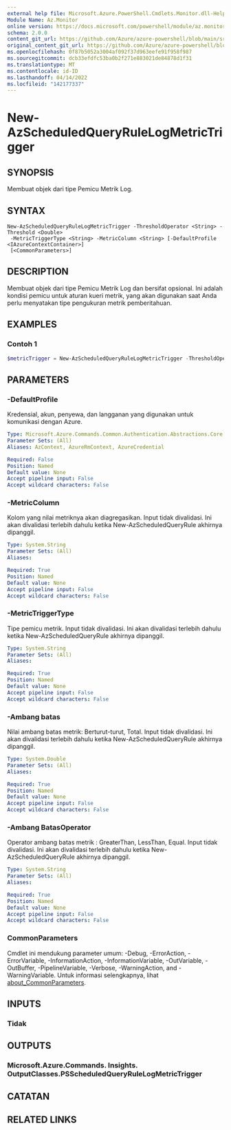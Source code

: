 ```yaml
---
external help file: Microsoft.Azure.PowerShell.Cmdlets.Monitor.dll-Help.xml
Module Name: Az.Monitor
online version: https://docs.microsoft.com/powershell/module/az.monitor/new-azscheduledqueryrulelogmetrictrigger
schema: 2.0.0
content_git_url: https://github.com/Azure/azure-powershell/blob/main/src/Monitor/Monitor/help/New-AzScheduledQueryRuleLogMetricTrigger.md
original_content_git_url: https://github.com/Azure/azure-powershell/blob/main/src/Monitor/Monitor/help/New-AzScheduledQueryRuleLogMetricTrigger.md
ms.openlocfilehash: 0f87b5052a3004af092f37d963eefe91f958f987
ms.sourcegitcommit: dcb33efdfc53ba0b2f271e883021de84878d1f31
ms.translationtype: MT
ms.contentlocale: id-ID
ms.lasthandoff: 04/14/2022
ms.locfileid: "142177337"
---
```

# New-AzScheduledQueryRuleLogMetricTrigger

## SYNOPSIS
Membuat objek dari tipe Pemicu Metrik Log.

## SYNTAX

```
New-AzScheduledQueryRuleLogMetricTrigger -ThresholdOperator <String> -Threshold <Double>
 -MetricTriggerType <String> -MetricColumn <String> [-DefaultProfile <IAzureContextContainer>]
 [<CommonParameters>]
```

## DESCRIPTION
Membuat objek dari tipe Pemicu Metrik Log dan bersifat opsional.
Ini adalah kondisi pemicu untuk aturan kueri metrik, yang akan digunakan saat Anda perlu menyatakan tipe pengukuran metrik pemberitahuan.

## EXAMPLES

### Contoh 1
```powershell
$metricTrigger = New-AzScheduledQueryRuleLogMetricTrigger -ThresholdOperator "GreaterThan" -Threshold 5 -MetricTriggerType "Consecutive" -MetricColumn "Computer"
```

## PARAMETERS

### -DefaultProfile
Kredensial, akun, penyewa, dan langganan yang digunakan untuk komunikasi dengan Azure.

```yaml
Type: Microsoft.Azure.Commands.Common.Authentication.Abstractions.Core.IAzureContextContainer
Parameter Sets: (All)
Aliases: AzContext, AzureRmContext, AzureCredential

Required: False
Position: Named
Default value: None
Accept pipeline input: False
Accept wildcard characters: False
```

### -MetricColumn
Kolom yang nilai metriknya akan diagregasikan.
Input tidak divalidasi. Ini akan divalidasi terlebih dahulu ketika New-AzScheduledQueryRule akhirnya dipanggil.

```yaml
Type: System.String
Parameter Sets: (All)
Aliases:

Required: True
Position: Named
Default value: None
Accept pipeline input: False
Accept wildcard characters: False
```

### -MetricTriggerType
Tipe pemicu metrik.
Input tidak divalidasi. Ini akan divalidasi terlebih dahulu ketika New-AzScheduledQueryRule akhirnya dipanggil.

```yaml
Type: System.String
Parameter Sets: (All)
Aliases:

Required: True
Position: Named
Default value: None
Accept pipeline input: False
Accept wildcard characters: False
```

### -Ambang batas
Nilai ambang batas metrik: Berturut-turut, Total.
Input tidak divalidasi. Ini akan divalidasi terlebih dahulu ketika New-AzScheduledQueryRule akhirnya dipanggil.

```yaml
Type: System.Double
Parameter Sets: (All)
Aliases:

Required: True
Position: Named
Default value: None
Accept pipeline input: False
Accept wildcard characters: False
```

### -Ambang BatasOperator
Operator ambang batas metrik : GreaterThan, LessThan, Equal.
Input tidak divalidasi. Ini akan divalidasi terlebih dahulu ketika New-AzScheduledQueryRule akhirnya dipanggil.

```yaml
Type: System.String
Parameter Sets: (All)
Aliases:

Required: True
Position: Named
Default value: None
Accept pipeline input: False
Accept wildcard characters: False
```

### CommonParameters
Cmdlet ini mendukung parameter umum: -Debug, -ErrorAction, -ErrorVariable, -InformationAction, -InformationVariable, -OutVariable, -OutBuffer, -PipelineVariable, -Verbose, -WarningAction, and -WarningVariable. Untuk informasi selengkapnya, lihat [about_CommonParameters](http://go.microsoft.com/fwlink/?LinkID=113216).

## INPUTS

### Tidak

## OUTPUTS

### Microsoft.Azure.Commands. Insights. OutputClasses.PSScheduledQueryRuleLogMetricTrigger

## CATATAN

## RELATED LINKS
